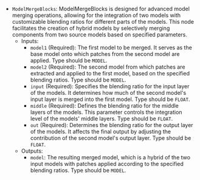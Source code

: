 - `ModelMergeBlocks`: ModelMergeBlocks is designed for advanced model merging operations, allowing for the integration of two models with customizable blending ratios for different parts of the models. This node facilitates the creation of hybrid models by selectively merging components from two source models based on specified parameters.
    - Inputs:
        - `model1` (Required): The first model to be merged. It serves as the base model onto which patches from the second model are applied. Type should be `MODEL`.
        - `model2` (Required): The second model from which patches are extracted and applied to the first model, based on the specified blending ratios. Type should be `MODEL`.
        - `input` (Required): Specifies the blending ratio for the input layer of the models. It determines how much of the second model's input layer is merged into the first model. Type should be `FLOAT`.
        - `middle` (Required): Defines the blending ratio for the middle layers of the models. This parameter controls the integration level of the models' middle layers. Type should be `FLOAT`.
        - `out` (Required): Determines the blending ratio for the output layer of the models. It affects the final output by adjusting the contribution of the second model's output layer. Type should be `FLOAT`.
    - Outputs:
        - `model`: The resulting merged model, which is a hybrid of the two input models with patches applied according to the specified blending ratios. Type should be `MODEL`.
